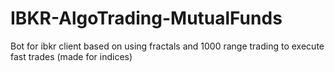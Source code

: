 # IBKR-AlgoTrading-MutualFunds
Bot for ibkr client based on using fractals and 1000 range trading to execute fast trades (made for indices)
